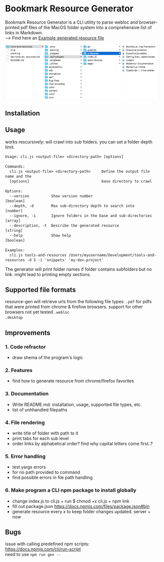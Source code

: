 # Bookmark Resource Generator

Bookmark Resource Generator is a CLI utility to parse webloc and browser-printed pdf files of the MacOS folder system into a comprehensive list of links in Markdown.  
--> Find here an [Example generated resource file](./output/dev-tools-and-resources.md)

![Folder structure screenshot](./folder-structure.png)

## Installation

## Usage

works rescursively: will crawl into sub folders. you can set a folder depth limit.


```
Usage: cli.js <output-file> <directory-path> [options]

Commands:
  cli.js <output-file> <directory-path>     Define the output file name and the
  [options]                                 base directory to crawl

Options:
  --version          Show version number                               [boolean]
  --depth, -d        Max sub-directory depth to search into            [number]
  --ignore, -i       Ignore folders in the base and sub-directories    [array]
  --description, -t  Describe the generated resource                   [string]
  --help             Show help                                         [boolean]

Examples:
  cli.js tools-and-resources /Users/myusername/Development/tools-and-resources -d 5 -i 'snippets' 'my-dev-project'
```

The generator will print folder names if folder contains subfolders but no link. might lead to printing empty sections.

## Supported file formats

resource-gen will retrieve urls from the following file types: 
`.pdf`    for pdfs that were printed from chrome & firefow browsers. support for other browsers not yet tested
`.webloc`  
`.desktop`


## Improvements

### 1. Code refractor

- draw shema of the program's logic

### 2. Features

- find how to generate resource from chrome/firefox favorites

### 3. Documentation

- Write README.md: installation, usage, supported file types, etc.
- list of unhhandled filepaths

### 4. File rendering

- write title of folder with path to it
- print tabs for each sub level
- order links by alphabetical order? find why capital letters come first..?

### 5. Error handling

- test yargs errors
- for no path provided to command
- find possible errors in file path handling

### 6. Make program a CLI npm package to install globally

- change index.js to cli.js + run \$ chmod +x cli.js + npm link
- fill out package.json https://docs.npmjs.com/files/package.json#bin
- generate resource every x to keep folder changes updated. server + now

## Bugs

issue with calling predefined npm scripts:  
https://docs.npmjs.com/cli/run-script  
need to use `npm run gen --`
